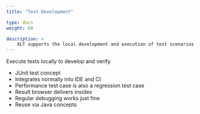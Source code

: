 ```yaml
---
title: "Test Development"

type: docs
weight: 60

description: >
    XLT supports the local development and execution of test scenarios for faster development and debugging.
---
```


Execute tests locally to develop and verify

- JUnit test concept
- Integrates normally into IDE and CI
- Performance test case is also a regression test case
- Result browser delivers insides
- Regular debugging works just fine
- Reuse via Java concepts

